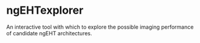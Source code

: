 # ngEHTexplorer
An interactive tool with which to explore the possible imaging performance of candidate ngEHT architectures.
